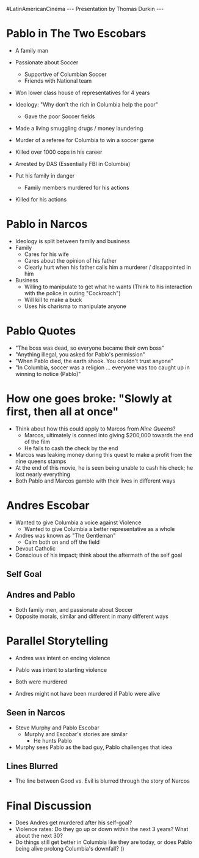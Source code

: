 #LatinAmericanCinema
--- Presentation by Thomas Durkin --- 

# Pablo in The Two Escobars
- A family man
- Passionate about Soccer
	- Supportive of Columbian Soccer
	- Friends with National team
- Won lower class house of representatives for 4 years
- Ideology: "Why don't the rich in Columbia help the poor"
	- Gave the poor Soccer fields

- Made a living smuggling drugs / money laundering
- Murder of a referee for Columbia to win a soccer game
- Killed over 1000 cops in his career
- Arrested by DAS (Essentially FBI in Columbia)
- Put his family in danger
	- Family members murdered for his actions
- Killed for his actions

# Pablo in Narcos
- Ideology is split between family and business
- Family
	- Cares for his wife
	- Cares about the opinion of his father
	- Clearly hurt when his father calls him a murderer / disappointed in him
- Business
	- Willing to manipulate to get what he wants (Think to his interaction with the police in outing "Cockroach")
	- Will kill to make a buck
	- Uses his charisma to manipulate anyone

# Pablo Quotes
- "The boss was dead, so everyone became their own boss"
- "Anything illegal, you asked for Pablo's permission"
- "When Pablo died, the earth shook. You couldn't trust anyone"
- "In Columbia, soccer was a religion ... everyone was too caught up in winning to notice (Pablo)"

# How one goes broke: "Slowly at first, then all at once"
- Think about how this could apply to Marcos from *Nine Queens*?
	- Marcos, ultimately is conned into giving $200,000 towards the end of the film
	- He fails to cash the check by the end
- Marcos was leaking money during this quest to make a profit from the nine queens stamps
- At the end of this movie, he is seen being unable to cash his check; he lost nearly everything
- Both Pablo and Marcos gamble with their lives in different ways


# Andres Escobar
- Wanted to give Columbia a voice against Violence
	- Wanted to give Columbia a better representative as a whole
- Andres was known as "The Gentleman"
	- Calm both on and off the field
- Devout Catholic
- Conscious of his impact; think about the aftermath of the self goal

## Self Goal


## Andres and Pablo
- Both family men, and passionate about Soccer
- Opposite morals, similar and different in many different ways


# Parallel Storytelling
- Andres was intent on ending violence
- Pablo was intent to starting violence

- Both were murdered

- Andres might not have been murdered if Pablo were alive

## Seen in Narcos
- Steve Murphy and Pablo Escobar
	- Murphy and Escobar's stories are similar
		- He hunts Pablo
- Murphy sees Pablo as the bad guy, Pablo challenges that idea

## Lines Blurred
- The line between Good vs. Evil is blurred through the story of Narcos

# Final Discussion
- Does Andres get murdered after his self-goal? 
- Violence rates: Do they go up or down within the next 3 years? What about the next 30?
- Do things still get better in Columbia like they are today, or does Pablo being alive prolong Columbia's downfall? ()